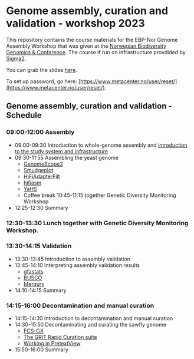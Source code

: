 # Genome assembly, curation and validation - workshop 2023

This repository contains the course materials for the EBP-Nor Genome Assembly Workshop that was given at the [Norwegian Biodiversity Genomics & Conference](https://www.ebpnor.org/english/conference/). The course if run on infrastructure provdided by [Sigma2](https://www.sigma2.no/).


You can grab the slides [here](Slides_for_Workshop_February_2023.pdf).

To set up password, go here: [https://www.metacenter.no/user/reset/](https://www.metacenter.no/user/reset/).

## Genome assembly, curation and validation - Schedule

### 09:00-12:00 Assembly

* 09:00-09:30 Introduction to whole-genome assembly and [introduction to the study system and infrastructure](00_introduction.md)
* 09:30-11:55 Assembling the yeast genome
  * [GenomeScope2](01_GenomeScope2.md)
  * [Smudgeplot](02_Smudgeplot.md)
  * [HiFiAdapterFilt](03_HiFiAdapterFilt.md)
  * [hifiasm](04_hifiasm.md)
  * [YaHS](05_YaHS.md)
  * Coffee break 10:45-11:15 together Genetic Diversity Monitoring Workshop
* 12:25-12:30 Summary

### 12:30-13:30 Lunch together with Genetic Diversity Monitoring Workshop. 

### 13:30-14:15 Validation
* 13:30-13:45 Introduction to assembly validation
* 13:45-14:10 Interpreting assembly validation results
  * [gfastats](06_gfastats.md)
  * [BUSCO](07_BUSCO.md)
  * [Merqury](08_Merqury.md)
* 14:10-14:15 Summary

### 14:15-16:00 Decontamination and manual curation
* 14:15-14:30 Introduction to decontamination and manual curation
* 14:30-15:50 Decontaminating and curating the sawfly genome
  * [FCS-GX](09_FCS_GX.md)
  * [The GRIT Rapid Curation suite](10_Rapid_curation.md)
  * [Working in PretextView](11_PretextView.md)
* 15:50-16:00 Summary
